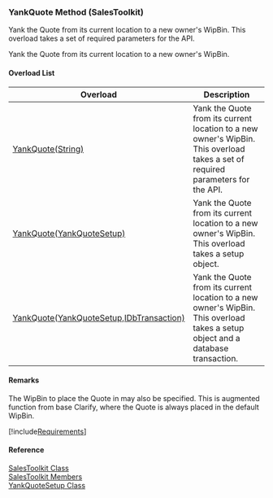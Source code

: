 ﻿### YankQuote Method (SalesToolkit)

Yank the Quote from its current location to a new owner's WipBin. This overload takes a set of required parameters for the API.

Yank the Quote from its current location to a new owner's WipBin.

#### Overload List

| Overload | Description |
| --- | --- |
| [YankQuote(String)](FChoice.Toolkits.Clarify~FChoice.Toolkits.Clarify.Sales.SalesToolkit~YankQuote(String).md) | Yank the Quote from its current location to a new owner's WipBin. This overload takes a set of required parameters for the API.   |
| [YankQuote(YankQuoteSetup)](FChoice.Toolkits.Clarify~FChoice.Toolkits.Clarify.Sales.SalesToolkit~YankQuote(YankQuoteSetup).md) | Yank the Quote from its current location to a new owner's WipBin. This overload takes a setup object.   |
| [YankQuote(YankQuoteSetup,IDbTransaction)](FChoice.Toolkits.Clarify~FChoice.Toolkits.Clarify.Sales.SalesToolkit~YankQuote(YankQuoteSetup,IDbTransaction).md) | Yank the Quote from its current location to a new owner's WipBin. This overload takes a setup object and a database transaction.   |

#### Remarks

The WipBin to place the Quote in may also be specified. This is augmented function from base Clarify, where the Quote is always placed in the default WipBin.

[!include[Requirements](../partials/requirements.md)]



#### Reference

[SalesToolkit Class](FChoice.Toolkits.Clarify~FChoice.Toolkits.Clarify.Sales.SalesToolkit.md)  
[SalesToolkit Members](FChoice.Toolkits.Clarify~FChoice.Toolkits.Clarify.Sales.SalesToolkit_members.md)  
[YankQuoteSetup Class](FChoice.Toolkits.Clarify~FChoice.Toolkits.Clarify.Sales.YankQuoteSetup.md)
